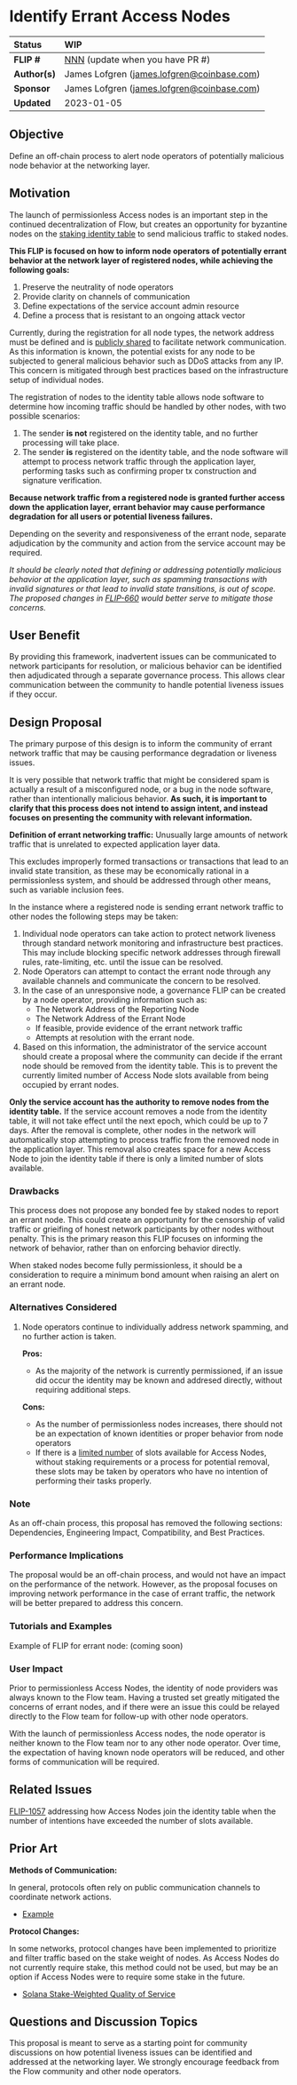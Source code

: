 # Identify Errant Access Nodes

| Status        | WIP                                            |
:-------------- |:---------------------------------------------------- |
| **FLIP #**    | [NNN](https://github.com/onflow/flow/pull/NNN) (update when you have PR #)|
| **Author(s)** | James Lofgren (james.lofgren@coinbase.com)           | 
| **Sponsor**   | James Lofgren (james.lofgren@coinbase.com)             |
| **Updated**   | 2023-01-05                                           |

## Objective

Define an off-chain process to alert node operators of potentially malicious node behavior at the networking layer.

## Motivation

The launch of permissionless Access nodes is an important step in the continued decentralization of Flow, but creates an opportunity for byzantine nodes on the [staking identity table](https://github.com/onflow/flow-core-contracts/blob/master/contracts/FlowIDTableStaking.cdc) to send malicious traffic to staked nodes.

**This FLIP is focused on how to inform node operators of potentially errant behavior at the network layer of registered nodes, while achieving the following goals:**  

1. Preserve the neutrality of node operators
2. Provide clarity on channels of communication
3. Define expectations of the service account admin resource
4. Define a process that is resistant to an ongoing attack vector

Currently, during the registration for all node types, the network address must be defined and is [publicly shared](https://flowscan.org/staking/nodes) to facilitate network communication. As this information is known, the potential exists for any node to be subjected to general malicious behavior such as DDoS attacks from any IP. This concern is mitigated through best practices based on the infrastructure setup of individual nodes.

The registration of nodes to the identity table allows node software to determine how incoming traffic should be handled by other nodes, with two possible scenarios:

1. The sender **is not** registered on the identity table, and no further processing will take place.
2. The sender **is** registered on the identity table, and the node software will attempt to process network traffic through the application layer, performing tasks such as confirming proper tx construction and signature verification.

**Because network traffic from a registered node is granted further access down the application layer, errant behavior may cause performance degradation for all users or potential liveness failures.**

Depending on the severity and responsiveness of the errant node, separate adjudication by the community and action from the service account may be required.

_It should be clearly noted that defining or addressing potentially malicious behavior at the application layer, such as spamming transactions with invalid signatures or that lead to invalid state transitions, is out of scope. The proposed changes in [FLIP-660](https://github.com/onflow/flow/blob/master/flips/20211007-transaction-fees.md) would better serve to mitigate those concerns._

## User Benefit

By providing this framework, inadvertent issues can be communicated to network participants for resolution, or malicious behavior can be identified then adjudicated through a separate governance process. This allows clear communication between the community to handle potential liveness issues if they occur.

## Design Proposal

The primary purpose of this design is to inform the community of errant network traffic that may be causing performance degradation or liveness issues. 

It is very possible that network traffic that might be considered spam is actually a result of a misconfigured node, or a bug in the node software, rather than intentionally malicious behavior. **As such, it is important to clarify that this process does not intend to assign intent, and instead focuses on presenting the community with relevant information.**

**Definition of errant networking traffic:** Unusually large amounts of network traffic that is unrelated to expected application layer data. 

This excludes improperly formed transactions or transactions that lead to an invalid state transition, as these may be economically rational in a permissionless system, and should be addressed through other means, such as variable inclusion fees.

In the instance where a registered node is sending errant network traffic to other nodes the following steps may be taken:

1. Individual node operators can take action to protect network liveness through standard network monitoring and infrastructure best practices. This may include blocking specific network addresses through firewall rules, rate-limiting, etc. until the issue can be resolved.
2. Node Operators can attempt to contact the errant node through any available channels and communicate the concern to be resolved.
3. In the case of an unresponsive node, a governance FLIP can be created by a node operator, providing information such as:
    + The Network Address of the Reporting Node
    + The Network Address of the Errant Node
    + If feasible, provide evidence of the errant network traffic
    + Attempts at resolution with the errant node.
4. Based on this information, the administrator of the service account should create a proposal where the community can decide if the errant node should be removed from the identity table. This is to prevent the currently limited number of Access Node slots available from being occupied by errant nodes. 

**Only the service account has the authority to remove nodes from the identity table.** If the service account removes a node from the identity table, it will not take effect until the next epoch, which could be up to 7 days. After the removal is complete, other nodes in the network will automatically stop attempting to process traffic from the removed node in the application layer. This removal also creates space for a new Access Node to join the identity table if there is only a limited number of slots available. 


### Drawbacks

This process does not propose any bonded fee by staked nodes to report an errant node. This could create an opportunity for the censorship of valid traffic or grieifing of honest network participants by other nodes without penalty. This is the primary reason this FLIP focuses on informing the network of behavior, rather than on enforcing behavior directly.

When staked nodes become fully permissionless, it should be a consideration to require a minimum bond amount when raising an alert on an errant node.  

### Alternatives Considered

1. Node operators continue to individually address network spamming, and no further action is taken.

    **Pros:** 
    + As the majority of the network is currently permissioned, if an issue did occur the identity may be known and addresed directly, without requiring additional steps.

    **Cons:**
    + As the number of permissionless nodes increases, there should not be an expectation of known identities or proper behavior from node operators
    + If there is a [limited number](https://github.com/onflow/flips/blob/main/protocol/20220719-automated-slot-assignment.md) of slots available for Access Nodes, without staking requirements or a process for potential removal, these slots may be taken by operators who have no intention of performing their tasks properly.


### Note

As an off-chain process, this proposal has removed the following sections: Dependencies, Engineering Impact, Compatibility, and Best Practices.

### Performance Implications

The proposal would be an off-chain process, and would not have an impact on the performance of the network. However, as the proposal focuses on improving network performance in the case of errant traffic, the network will be better prepared to address this concern.

### Tutorials and Examples

Example of FLIP for errant node: (coming soon)

### User Impact

Prior to permissionless Access Nodes, the identity of node providers was always known to the Flow team. Having a trusted set greatly mitigated the concerns of errant nodes, and if there were an issue this could be relayed directly to the Flow team for follow-up with other node operators.

With the launch of permissionless Access nodes, the node operator is neither known to the Flow team nor to any other node operator. Over time, the expectation of having known node operators will be reduced, and other forms of communication will be required.

## Related Issues

[FLIP-1057](https://forum.onflow.org/t/flip-1057-automated-slot-assignment/3447/) addressing how Access Nodes join the identity table when the number of intentions have exceeded the number of slots available.  

## Prior Art

**Methods of Communication:**

In general, protocols often rely on public communication channels to coordinate network actions. 
+ [Example](https://twitter.com/SolanaStatus/status/1520508697100926977)

**Protocol Changes:**

In some networks, protocol changes have been implemented to prioritize and filter traffic based on the stake weight of nodes. As Access Nodes do not currently require stake, this method could not be used, but may be an option if Access Nodes were to require some stake in the future. 
+ [Solana Stake-Weighted Quality of Service](https://github.com/solana-labs/solana/pull/25406)


## Questions and Discussion Topics

This proposal is meant to serve as a starting point for community discussions on how potential liveness issues can be identified and addressed at the networking layer. We strongly encourage feedback from the Flow community and other node operators.
